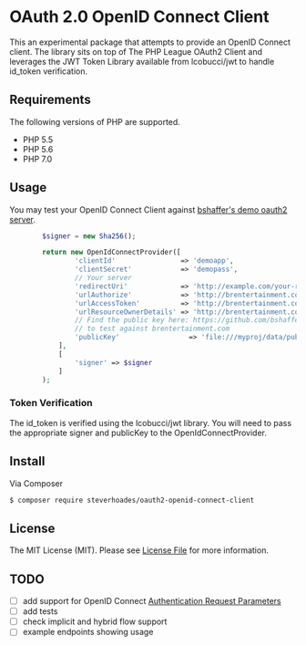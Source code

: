 # OAuth 2.0 OpenID Connect Client

This an experimental package that attempts to provide an OpenID Connect client.  The library sits on top of The PHP League OAuth2 Client and leverages the JWT Token Library available from lcobucci/jwt to handle id_token verification.

## Requirements

The following versions of PHP are supported.

* PHP 5.5
* PHP 5.6
* PHP 7.0

## Usage
You may test your OpenID Connect Client against [bshaffer's demo oauth2 server](https://github.com/bshaffer/oauth2-demo-php).
```php
        $signer = new Sha256();

        return new OpenIdConnectProvider([
                'clientId'                => 'demoapp',   
                'clientSecret'            => 'demopass',  
                // Your server
                'redirectUri'             => 'http://example.com/your-redirect-url/',                
                'urlAuthorize'            => 'http://brentertainment.com/oauth2/lockdin/authorize',
                'urlAccessToken'          => 'http://brentertainment.com/oauth2/lockdin/token',
                'urlResourceOwnerDetails' => 'http://brentertainment.com/oauth2/lockdin/resource',                
                // Find the public key here: https://github.com/bshaffer/oauth2-demo-php/blob/master/data/pubkey.pem
                // to test against brentertainment.com
                'publicKey'                 => 'file:///myproj/data/public.key',
            ],
            [
                'signer' => $signer
            ]
        );
```

### Token Verification
The id_token is verified using the lcobucci/jwt library.  You will need to pass the appropriate signer and publicKey to the OpenIdConnectProvider.


## Install

Via Composer

``` bash
$ composer require steverhoades/oauth2-openid-connect-client
```

## License

The MIT License (MIT). Please see [License File](https://github.com/steverhoades/oauth2-openid-connect-client/blob/master/LICENSE) for more information.

[PSR-1]: https://github.com/php-fig/fig-standards/blob/master/accepted/PSR-1-basic-coding-standard.md
[PSR-2]: https://github.com/php-fig/fig-standards/blob/master/accepted/PSR-2-coding-style-guide.md
[PSR-4]: https://github.com/php-fig/fig-standards/blob/master/accepted/PSR-4-autoloader.md

## TODO
- [ ] add support for OpenID Connect [Authentication Request Parameters](http://openid.net/specs/openid-connect-core-1_0.html#AuthRequest)
- [ ] add tests
- [ ] check implicit and hybrid flow support
- [ ] example endpoints showing usage
